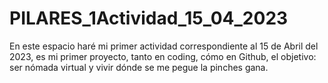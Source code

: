 # PILARES_1Actividad_15_04_2023
En este espacio haré mi primer actividad correspondiente al 15 de Abril del 2023, es mi primer proyecto, tanto en coding, cómo en Github, el objetivo: ser nómada virtual y vivir dónde se me pegue la pinches gana.
